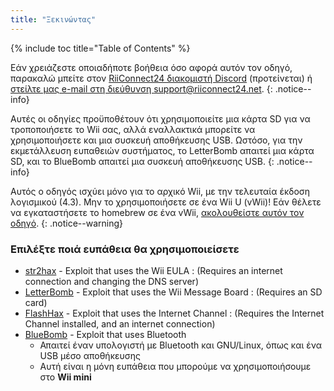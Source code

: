 ```yaml
---
title: "Ξεκινώντας"
---
```


{% include toc title="Table of Contents" %}

Εάν χρειάζεστε οποιαδήποτε βοήθεια όσο αφορά αυτόν τον οδηγό, παρακαλώ μπείτε στον [RiiConnect24 διακομιστή Discord](https://discord.gg/b4Y7jfD) (προτείνεται) ή [στείλτε μας e-mail στη διεύθυνση support@riiconnect24.net](mailto:support@riiconnect24.net).
{: .notice--info}

Αυτές οι οδηγίες προϋποθέτουν ότι χρησιμοποιείτε μια κάρτα SD για να τροποποιήσετε το Wii σας, αλλά εναλλακτικά μπορείτε να χρησιμοποιήσετε και μια συσκευή αποθήκευσης USB. Ωστόσο, για την εκμετάλλευση ευπαθειών συστήματος, το LetterBomb απαιτεί μια κάρτα SD, και το BlueBomb απαιτεί μια συσκευή αποθήκευσης USB.
{: .notice--info}

Αυτός ο οδηγός ισχύει μόνο για το αρχικό Wii, με την τελευταία έκδοση λογισμικού (4.3). Μην το χρησιμοποιήσετε σε ένα Wii U (vWii)! Εάν θέλετε να εγκαταστήσετε το homebrew σε ένα vWii, [ακολουθείστε αυτόν τον οδηγό](https://wiiuguide.xyz/#/vwii-modding).
{: .notice--warning}

### Επιλέξτε ποιά ευπάθεια θα χρησιμοποιείσετε

- [str2hax](str2hax) - Exploit that uses the Wii EULA
  :   (Requires an internet connection and changing the DNS server)
- [LetterBomb](letterbomb) - Exploit that uses the Wii Message Board
  :   (Requires an SD card)
- [FlashHax](flashhax) - Exploit that uses the Internet Channel
  :   (Requires the Internet Channel installed, and an internet connection)
- [BlueBomb](bluebomb) - Exploit that uses Bluetooth
    * Απαιτεί έναν υπολογιστή με Bluetooth και GNU/Linux, όπως και ένα USB μέσο αποθήκευσης
    * Αυτή είναι η μόνη ευπάθεια που μπορούμε να χρησιμοποιήσουμε στο **Wii mini**
